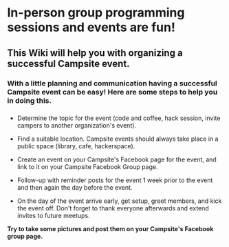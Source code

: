 # In-person group programming sessions and events are fun! 

## This Wiki will help you with organizing a successful Campsite event.

### With a little planning and communication having a successful Campsite event can be easy! Here are some steps to help you in doing this.
###  

* Determine the topic for the event (code and coffee, hack session, invite campers to another organization's event).

* Find a suitable location. Campsite events should always take place in a public space (library, cafe, hackerspace).

* Create an event on your Campsite's Facebook page for the event, and link to it on your Campsite Facebook Group page.

* Follow-up with reminder posts for the event 1 week prior to the event and then again the day before the event.

* On the day of the event arrive early, get setup, greet members, and kick the event off. Don't forget to thank everyone afterwards and extend invites to future meetups.

**Try to take some pictures and post them on your Campsite's Facebook group page.**
